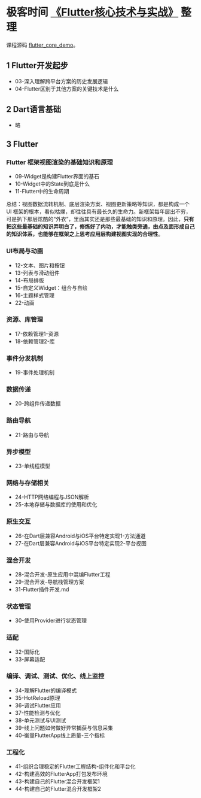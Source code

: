# 极客时间 [《Flutter核心技术与实战》](https://time.geekbang.org/column/article/104040) 整理

课程源码 [flutter_core_demo](https://github.com/cyndibaby905/flutter_core_demo)。

## 1 Flutter开发起步

- 03-深入理解跨平台方案的历史发展逻辑
- 04-Flutter区别于其他方案的关键技术是什么

## 2 Dart语言基础

- 略

## 3 Flutter

### Flutter 框架视图渲染的基础知识和原理

- 09-Widget是构建Flutter界面的基石
- 10-Widget中的State到底是什么
- 11-Flutter中的生命周期

总结：视图数据流转机制、底层渲染方案、视图更新策略等知识，都是构成一个 UI 框架的根本，看似枯燥，却往往具有最长久的生命力。新框架每年层出不穷，可是扒下那层炫酷的“外衣”，里面其实还是那些最基础的知识和原理。因此，**只有把这些最基础的知识弄明白了，修炼好了内功，才能触类旁通，由点及面形成自己的知识体系，也能够在框架之上思考应用层构建视图实现的合理性**。

### UI布局与动画

- 12-文本、图片和按钮
- 13-列表与滑动组件
- 14-布局排版
- 15-自定义Widget：组合与自绘
- 16-主题样式管理
- 22-动画

### 资源、库管理

- 17-依赖管理1-资源
- 18-依赖管理2-库

### 事件分发机制

- 19-事件处理机制

### 数据传递

- 20-跨组件传递数据

### 路由导航

- 21-路由与导航

### 异步模型

- 23-单线程模型

### 网络与存储相关

- 24-HTTP网络编程与JSON解析
- 25-本地存储与数据库的使用和优化

### 原生交互

- 26-在Dart层兼容Android与iOS平台特定实现1-方法通道
- 27-在Dart层兼容Android与iOS平台特定实现2-平台视图

### 混合开发

- 28-混合开发-原生应用中混编Flutter工程
- 29-混合开发-导航栈管理方案
- 31-Flutter插件开发.md

### 状态管理

- 30-使用Provider进行状态管理

### 适配

- 32-国际化
- 33-屏幕适配

### 编译、调试、测试、优化、线上监控

- 34-理解Flutter的编译模式
- 35-HotReload原理
- 36-调试Flutter应用
- 37-性能检测与优化
- 38-单元测试与UI测试
- 39-线上问题如何做好异常捕获与信息采集
- 40-衡量FlutterApp线上质量-三个指标

### 工程化

- 41-组织合理稳定的Flutter工程结构-组件化和平台化
- 42-构建高效的FlutterApp打包发布环境
- 43-构建自己的Flutter混合开发框架1
- 44-构建自己的Flutter混合开发框架2
